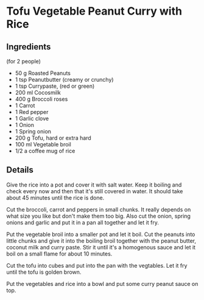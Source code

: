 # Tofu Vegetable Peanut Curry with Rice

## Ingredients
(for 2 people)

* 50 g   Roasted Peanuts
* 1 tsp  Peanutbutter (creamy or crunchy)
* 1 tsp  Currypaste, (red or green)
* 200 ml Cocosmilk
* 400 g  Broccoli roses
* 1      Carrot
* 1      Red pepper
* 1      Garlic clove
* 1      Onion
* 1      Spring onion
* 200 g  Tofu, hard or extra hard
* 100 ml Vegetable broil
* 1/2 a coffee mug of rice

## Details
Give the rice into a pot and cover it with salt water. Keep it boiling and
check every now and then that it's still covered in water. It should take
about 45 minutes until the rice is done.

Cut the broccoli, carrot and peppers in small chunks. It really depends on
what size you like but don't make them too big. Also cut the onion, spring
onions and garlic and put it in a pan all together and let it fry.

Put the vegetable broil into a smaller pot and let it boil. Cut the peanuts
into little chunks and give it into the boiling broil together with the peanut
butter, coconut milk and curry paste. Stir it until it's a homogenous sauce
and let it boil on a small flame for about 10 minutes.

Cut the tofu into cubes and put into the pan with the vegtables. Let it fry
until the tofu is golden brown.

Put the vegetables and rice into a bowl and put some curry peanut sauce on top.
